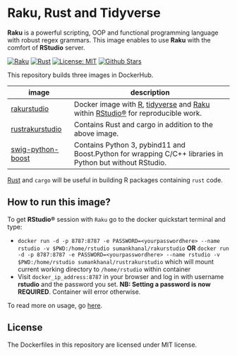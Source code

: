 # Raku, Rust and Tidyverse

**Raku** is a powerful scripting, OOP and functional programming language with robust regex grammars. This image enables to use **Raku** with the comfort of **RStudio** server.

[![Raku](https://img.shields.io/badge/Raku-2023.09-blue.svg?longCache=true&style=for-the-badge)](https://rakudo.org/files/star)
[![Rust](https://img.shields.io/badge/Rust-1.73.0-green.svg?longCache=true&style=for-the-badge)](https://www.rust-lang.org/en-US/)
[![License: MIT](https://img.shields.io/github/license/sumanstats/rakurstudio.svg)](https://github.com/sumanstats/rakurstudio/blob/master/LICENSE)
[![Github Stars](https://img.shields.io/github/stars/sumanstats/rakurstudio.svg?style=social&label=Github)](https://github.com/sumanstats/rakurstudio)

This repository builds three images in DockerHub.


image            | description                               
---------------- | -----------------------------------------
[rakurstudio](https://hub.docker.com/r/sumankhanal/rakurstudio) | Docker image with [R](https://www.r-project.org/), [tidyverse](https://www.tidyverse.org/) and [Raku](https://raku.org/) within [RStudio®](https://www.rstudio.com/) for reproducible work.
[rustrakurstudio](https://hub.docker.com/r/sumankhanal/rustrakurstudio) | Contains Rust and cargo in addition to the above image.
[swig-python-boost](https://hub.docker.com/r/sumankhanal/swig-python-boost) | Contains Python 3, pybind11 and Boost.Python for wrapping C/C++ libraries in Python but without RStudio.


[Rust](https://www.rust-lang.org/en-US/) and `cargo` will be useful in building R packages containing `rust` code.


## How to run this image?

To get **RStudio®** session with `Raku` go to the docker quickstart terminal and type:

+ `docker run -d -p 8787:8787 -e PASSWORD=<yourpasswordhere> --name rstudio -v $PWD:/home/rstudio sumankhanal/rakurstudio` **OR** `docker run -d -p 8787:8787 -e PASSWORD=<yourpasswordhere> --name rstudio -v $PWD:/home/rstudio sumankhanal/rustrakurstudio` which will mount current working directory to `/home/rstudio`   within container
+ Visit `docker_ip_address:8787` in your browser and log in with username **rstudio** and the password you set. **NB: Setting a password is now REQUIRED**. Container will error otherwise.

To read more on usage, go [here](https://github.com/rocker-org/rocker/wiki/Using-the-RStudio-image).


## License ##

The Dockerfiles in this repository are licensed under MIT license.
